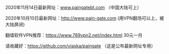 2020年11月14日最新网址：www.paingatebt.com      （中国大陆可上）


2020年10月10日最新网址：http://www.pain-gate.com (用VPN翻场可以上，被大陆屏闭)


翻墙软件VPN推荐：https://www.789vpn2.net/index.html      30元一月                      


请收藏好：https://github.com/viaska/paingate （这是公布最新网址专用）
                                
